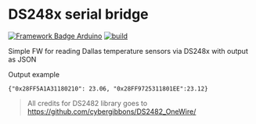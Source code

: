 # DS248x serial bridge

[![Framework Badge Arduino](https://img.shields.io/badge/framework-arduino-00979C.svg)](https://arduino.cc)
[![build](https://github.com/pilotak/ds248x-serial-bridge/actions/workflows/build.yml/badge.svg)](https://github.com/pilotak/ds248x-serial-bridge/actions/workflows/build.yml)

Simple FW for reading Dallas temperature sensors via DS248x with output as JSON

Output example
```
{"0x28FF5A1A31180210": 23.06, "0x28FF9725311801EE":23.12}
```

> All credits for DS2482 library goes to https://github.com/cybergibbons/DS2482_OneWire/